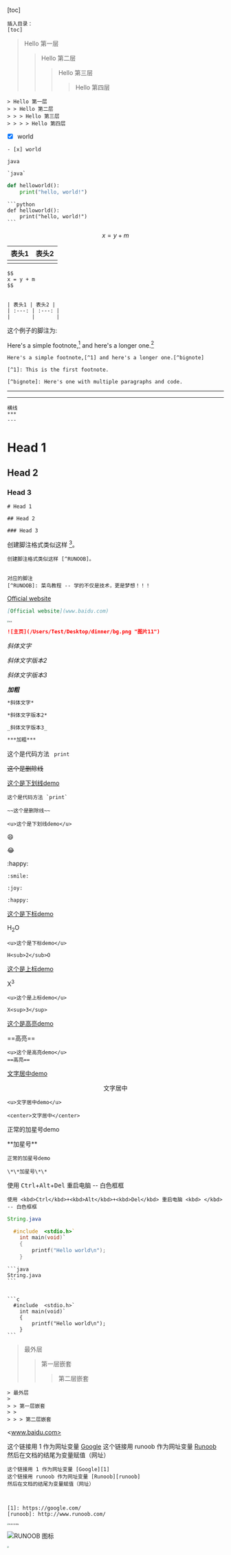 [toc]

```
插入目录：
[toc]
```





> Hello 第一层
>
> > Hello 第二层
> >
> > > Hello 第三层
> > >
> > > > Hello 第四层



```
> Hello 第一层
> > Hello 第二层
> > > Hello 第三层
> > > > Hello 第四层
```





- [x] world

```
- [x] world
```



`java`

```
`java`
```





```python
def helloworld():
    print("hello, world!")
```

````
```python
def helloworld():
    print("hello, world!")
```
````





$$
x = y + m
$$


| 表头1 | 表头2 |
| :---: | :---: |
|       |       |

```
$$
x = y + m
$$


| 表头1 | 表头2 |
| :---: | :---: |
|       |       |
```





这个例子的脚注为:

Here's a simple footnote,[^1] and here's a longer one.[^bignote]

[^1]: This is the first footnote.

[^bignote]: Here's one with multiple paragraphs and code.



```text
Here's a simple footnote,[^1] and here's a longer one.[^bignote]

[^1]: This is the first footnote.

[^bignote]: Here's one with multiple paragraphs and code.
```





***

---



```
横线
***
---
```





# Head 1



## Head 2



### Head 3

```
# Head 1

## Head 2

### Head 3
```





创建脚注格式类似这样 [^RUNOOB]。

```
创建脚注格式类似这样 [^RUNOOB]。


对应的脚注
[^RUNOOB]: 菜鸟教程 -- 学的不仅是技术，更是梦想！！！
```





[Official website](www.baidu.com)



```markdown
[Official website](www.baidu.com)
```





<img src="/Users/Test/Desktop/dinner/bg.png" alt="主页" title="图片11" style="zoom:25%;" />

```markdown
![主页](/Users/Test/Desktop/dinner/bg.png "图片11")
```



*斜体文字*

*斜体文字版本2*

_斜体文字版本3_

***加粗***

```markdown
*斜体文字*

*斜体文字版本2*

_斜体文字版本3_

***加粗***
```





这个是代码方法 ` print` 

~~这个是删除线~~

<u>这个是下划线demo</u>

```
这个是代码方法 `print` 

~~这个是删除线~~

<u>这个是下划线demo</u>
```



:smile:

:joy:

:happy:

```
:smile:

:joy:

:happy:
```





<u>这个是下标demo</u>

H<sub>2</sub>O

```
<u>这个是下标demo</u>

H<sub>2</sub>O
```





<u>这个是上标demo</u>

X<sup>3</sup>

```
<u>这个是上标demo</u>

X<sup>3</sup>
```





<u>这个是高亮demo</u>

==高亮==

```
<u>这个是高亮demo</u>
==高亮==
```





<u>文字居中demo</u>

<center>文字居中</center>

```
<u>文字居中demo</u>

<center>文字居中</center>
```





正常的加星号demo

\*\*加星号\*\*

```
正常的加星号demo

\*\*加星号\*\*
```



使用 <kbd>Ctrl</kbd>+<kbd>Alt</kbd>+<kbd>Del</kbd> 重启电脑 <kbd> </kbd> -- 白色框框

```
使用 <kbd>Ctrl</kbd>+<kbd>Alt</kbd>+<kbd>Del</kbd> 重启电脑 <kbd> </kbd> -- 白色框框
```





```java
String.java
```

```c
  #include  <stdio.h>`
    int main(void)`
    {
        printf("Hello world\n");
    }
```

````
```java
String.java
```


```c
  #include  <stdio.h>`
    int main(void)`
    {
        printf("Hello world\n");
    }
```
````





[^RUNOOB]: 菜鸟教程 -- 学的不仅是技术，更是梦想！！！





> 最外层
> > 第一层嵌套
> > > 第二层嵌套

```
> 最外层
>
> > 第一层嵌套
> >
> > > 第二层嵌套
```



<www.baidu.com>





这个链接用 1 作为网址变量 [Google][1]
这个链接用 runoob 作为网址变量 [Runoob][runoob]
然后在文档的结尾为变量赋值（网址）



[1]: https://google.com/
[runoob]: http://www.runoob.com/



```
这个链接用 1 作为网址变量 [Google][1]
这个链接用 runoob 作为网址变量 [Runoob][runoob]
然后在文档的结尾为变量赋值（网址）



[1]: https://google.com/
[runoob]: http://www.runoob.com/
```









<img src="https://static.jyshare.com/images/runoob-logo.png" alt="RUNOOB 图标" style="zoom:25%;" />

![RUNOOB 图标](https://static.jyshare.com/images/runoob-logo.png "RUNOOB")





<img src="https://static.jyshare.com/images/runoob-logo.png" width="50%" style="zoom:25%;" >



```
![RUNOOB 图标](https://static.jyshare.com/images/runoob-logo.png)

![RUNOOB 图标](https://static.jyshare.com/images/runoob-logo.png "RUNOOB")
```



**文本加粗** 
\*\* 正常显示星号 \*\*

```
**文本加粗** 
\*\* 正常显示星号 \*\*
```



==我是最重要的==

==高亮==

```
==我是最重要的==
==高亮==
```



内容折叠：

<details>  
    <summary>点我展开看代码</summary>  
    <pre><code>
window.$silence = {
    navbars: [{
        title: '标签',
        url: 'https://www.cnblogs.com/esofar/tag/'
    }}]
};
    </code></pre>
</details>
```
<details>  
    <summary>点我展开看代码</summary>  
    <pre>
    	<code>
        window.$silence = {
            navbars: [{
                title: '标签',
                url: 'https://www.cnblogs.com/esofar/tag/'
            }}]
        };
    	</code>
    </pre>
</details>
```




